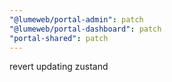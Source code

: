 ```yaml
---
"@lumeweb/portal-admin": patch
"@lumeweb/portal-dashboard": patch
"portal-shared": patch
---
```


revert updating zustand
